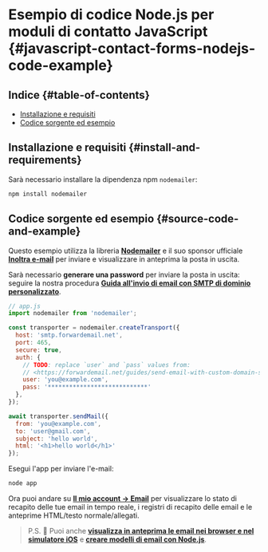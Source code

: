 # Esempio di codice Node.js per moduli di contatto JavaScript {#javascript-contact-forms-nodejs-code-example}

## Indice {#table-of-contents}

* [Installazione e requisiti](#install-and-requirements)
* [Codice sorgente ed esempio](#source-code-and-example)

## Installazione e requisiti {#install-and-requirements}

Sarà necessario installare la dipendenza npm `nodemailer`:

```sh
npm install nodemailer
```

## Codice sorgente ed esempio {#source-code-and-example}

Questo esempio utilizza la libreria **[Nodemailer](https://github.com/nodemailer/nodemailer)** e il suo sponsor ufficiale **[Inoltra e-mail](https://forwardemail.net)** per inviare e visualizzare in anteprima la posta in uscita.

Sarà necessario <strong class="text-success"><i class="fa fa-key"></i>generare una password</strong> per inviare la posta in uscita: seguire la nostra procedura **[Guida all'invio di email con SMTP di dominio personalizzato](/guides/send-email-with-custom-domain-smtp)**.

<!-- https://github.com/nodemailer/nodemailer-web/pull/22 -->

```js
// app.js
import nodemailer from 'nodemailer';

const transporter = nodemailer.createTransport({
  host: 'smtp.forwardemail.net',
  port: 465,
  secure: true,
  auth: {
    // TODO: replace `user` and `pass` values from:
    // <https://forwardemail.net/guides/send-email-with-custom-domain-smtp>
    user: 'you@example.com',
    pass: '****************************'
  },
});

await transporter.sendMail({
  from: 'you@example.com',
  to: 'user@gmail.com',
  subject: 'hello world',
  html: '<h1>hello world</h1>'
});
```

Esegui l'app per inviare l'e-mail:

```sh
node app
```

Ora puoi andare su **[Il mio account → Email](/my-account/emails)** per visualizzare lo stato di recapito delle tue email in tempo reale, i registri di recapito delle email e le anteprime HTML/testo normale/allegati.

> P.S. :tada: Puoi anche **[visualizza in anteprima le email nei browser e nel simulatore iOS](/docs/test-preview-email-rendering-browsers-ios-simulator)** e **[creare modelli di email con Node.js](/docs/send-emails-with-node-js-javascript)**.
